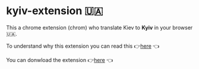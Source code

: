 # kyiv-extension 🇺🇦

This a chrome extension (chrom) who translate Kiev to **Kyiv** in your browser 🇺🇦.

To understand why this extension you can read this 👉[here](https://medium.com/@anroche/project-kyiv-extension-chrome-f320dc1998b9) 👈

You can donwload the extension 👉[here](https://chrome.google.com/webstore/detail/kyiv/fgnhdgdeegeglnhadphalgkbijbldogm) 👈
